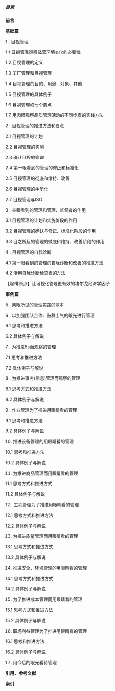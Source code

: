 ##### 目录

**前言**

**基础篇**

1 .  目视管理

1.1 目视管理观察经营环境变化的必要性

1.2 目视管理的定义

1.3 工厂管理和目视管理

1.4 目视管理的目的、用途、对象、其他

1.5 目视管理的具体例子

1.6 目视管理的七个要点

1.7 用肉眼观察品质管理活动的不同步骤的实践方法

2 .  目视管理的推进方法和要点

2.1 目视管理的计划

2.2 目视管理的实施

2.3 确认目视的管理

2.4 第一眼看到的管理的修正和标准化

2.5 目视管理的彻底和维持、改善

2.6 目视管理的手册化

2.7 目视管理与ISO

3 .  亲眼看到的管理和管理、监督者的作用

3.1 目视管理的计划和实施阶段的作用

3.2 目视管理的确认与修正、标准化阶段的作用

3.3 目之所及的管理的微底和维持、改善阶段的作用

4 .  目视管理的自我诊断

4.1 第一眼看到的管理的自我诊断和改善的推进方法

4.2 活用自我诊断检查表的方法

   【咖啡断点】让可视化管理更有效的埃尔戈经济学因子



**事例篇**



5 .  亲眼所见的管理实践的基本

6 .  以加强团队合作、鼓舞士气的眼光进行管理

6.1 思考和推进方法

6.2 具体例子与解说

7 .  为推进5s而观察的管理

7.1 思考和推进方法

7.2 具体例子与解说

8 .  为推进事务(信息)管理而观察的管理

8.1 思考方式和推进方法

8.2 具体例子与解说

9 .  作业管理为了推进用眼睛看的管理

9.1 思考和推进方法

9.2 具体例子与解说

10.  推进设备管理的用眼睛看的管理

10.1 思考和推进方法

10.2 具体例子与解说

11.  为推进商品管理而用眼睛看的管理

11.1 思考方式和推进方式

11.2 具体例子与解说

12 .  工程管理为了推进用眼睛看的管理

12.1 思考方式和推进方法

12.2 具体例子与解说

13.  为推进质量管理而用眼睛看的管理

13.1 思考方式和推进方式

13.2 具体例子与解说

14.  推进安全、环境管理的用眼睛看的管理

14.1 思考方式和推进方式

14.2 具体例子与解说

15.  为了推进成本管理而用眼睛看的管理

15.1 思考方式和推进方法

15.2 具体例子与解说

16.  职场利益管理为了推进用眼睛看的管理

16.1 思考和推进方法

16.2 具体例子与解说

17.  用今后的眼光看待管理

**引用、参考文献**

**索引**
